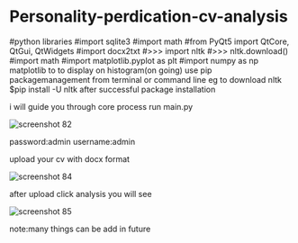# Personality-perdication-cv-analysis
#python libraries
#import sqlite3
#import math
#from PyQt5 import QtCore, QtGui, QtWidgets
#import docx2txt
#>>> import nltk
#>>> nltk.download()
#import math
#import matplotlib.pyplot as plt
#import numpy as np
matplotlib to to display on histogram(on going)
use pip packagemanagement from terminal or command line
eg to download nltk
$pip install -U nltk
after successful package installation 


i will guide you through core process
run main.py 

![screenshot 82](https://user-images.githubusercontent.com/35558616/39536670-05805518-4e57-11e8-9486-1770a3400148.png)

password:admin
username:admin

upload your cv with docx format

![screenshot 84](https://user-images.githubusercontent.com/35558616/39537051-1b7e01c0-4e58-11e8-9fcf-52310b43d422.png)


after upload click analysis you will see 

![screenshot 85](https://user-images.githubusercontent.com/35558616/39536692-165560cc-4e57-11e8-8883-7b19266ac805.png)


note:many things can be add in future


